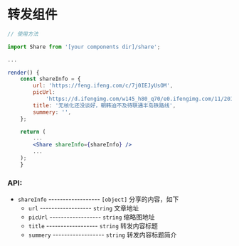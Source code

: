 # 转发组件

```jsx
// 使用方法

import Share from '[your components dir]/share';

...

render() {
	const shareInfo = {
		url: 'https://feng.ifeng.com/c/7j0IEJyUsOM',
		picUrl:
			'https://d.ifengimg.com/w145_h80_q70/e0.ifengimg.com/11/2018/1228/41334D757F5A783FA8994DB818C5A9526915B376_size132_w1080_h662.jpeg',
		title: '无核化还没谈好，朝韩迫不及待联通半岛铁路线',
		summery: '',
	};

	return (
		...
		<Share shareInfo={shareInfo} />
		...
	);
    }
```

### API:

-   `shareInfo` ------------------ `[object]` 分享的内容，如下
    -   `url` ------------------ `string` 文章地址
    -   `picUrl` ------------------ `string` 缩略图地址
    -   `title` ------------------ `string` 转发内容标题
    -   `summery` ------------------ `string` 转发内容标题简介
